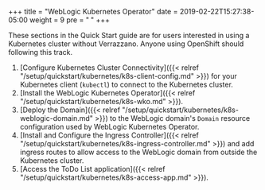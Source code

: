 +++
title = "WebLogic Kubernetes Operator"
date = 2019-02-22T15:27:38-05:00
weight = 9
pre = "<b> </b>"
+++

These sections in the Quick Start guide are for users interested in using a Kubernetes cluster without Verrazzano.  Anyone using OpenShift should following this track.

1. [Configure Kubernetes Cluster Connectivity]({{< relref "/setup/quickstart/kubernetes/k8s-client-config.md" >}}) for your Kubernetes client (`kubectl`) to connect to the Kubernetes cluster.
2. [Install the WebLogic Kubernetes Operator]({{< relref "/setup/quickstart/kubernetes/k8s-wko.md" >}}).
3. [Deploy the Domain]({{< relref "/setup/quickstart/kubernetes/k8s-weblogic-domain.md" >}}) to the WebLogic domain's `Domain` resource configuration used by WebLogic Kubernetes Operator.
4. [Install and Configure the Ingress Controller]({{< relref "/setup/quickstart/kubernetes/k8s-ingress-controller.md" >}}) and add ingress routes to allow access to the WebLogic domain from
   outside the Kubernetes cluster.
5. [Access the ToDo List application]({{< relref "/setup/quickstart/kubernetes/k8s-access-app.md" >}}).
